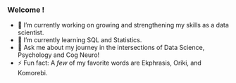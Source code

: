 ### Welcome ! 

- 🔭 I’m currently working on growing and strengthening my skills as a data scientist.
- 🌱 I’m currently learning SQL and Statistics. 
- 💬 Ask me about my journey in the intersections of Data Science, Psychology and Cog Neuro!
- ⚡ Fun fact: A *few* of my favorite words are Ekphrasis, Oriki, and Komorebi.

